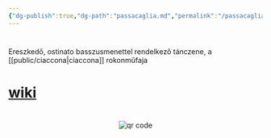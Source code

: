 ```yaml
---
{"dg-publish":true,"dg-path":"passacaglia.md","permalink":"/passacaglia/"}
---
```


#
Ereszkedő, ostinato basszusmenettel rendelkező tánczene, a [[public/ciaccona\|ciaccona]] rokonműfaja

# [wiki](https://www.wikiwand.com/hu/Passacaglia)



#
<p style="text-align: center;"><img src="https://chart.googleapis.com/chart?cht=qr&chl=https://notes.andrasdenes.com/passacaglia&chs=180x180&choe=UTF-8&chld=L|2" alt="qr code"></p>

